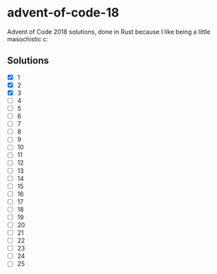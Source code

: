 # advent-of-code-18
Advent of Code 2018 solutions, done in Rust because I like being a little masochistic c:

## Solutions
- [x]  1
- [x]  2
- [x]  3
- [ ]  4
- [ ]  5
- [ ]  6
- [ ]  7
- [ ]  8
- [ ]  9
- [ ] 10
- [ ] 11
- [ ] 12
- [ ] 13
- [ ] 14
- [ ] 15
- [ ] 16
- [ ] 17
- [ ] 18
- [ ] 19
- [ ] 20
- [ ] 21
- [ ] 22
- [ ] 23
- [ ] 24
- [ ] 25
